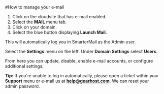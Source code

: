 #How to manage your e-mail

1. Click on the cloudsite that has e-mail enabled.
1. Select the **MAIL** menu tab.
1. Click on your domain.
1. Select the blue button displaying **Launch Mail.**

This will automatically log you in SmarterMail as the Admin user.

Select the **Settings** menu on the left.
Under **Domain Settings** select **Users.**

From here you can update, disable, enable e-mail accounts, or configure additional settings.

**Tip:** If you're unable to log in automatically, please open a ticket within your **Support** menu or e-mail us at **help@gearhost.com**. We can reset your admin password.